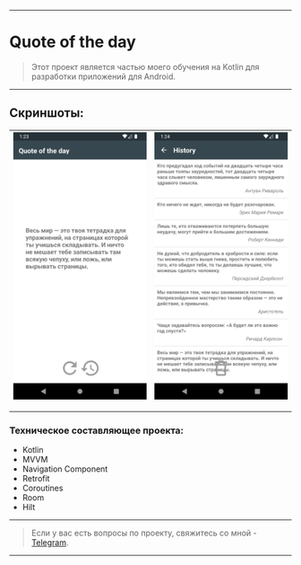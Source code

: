 ____

# Quote of the day

> Этот проект является частью моего обучения на Kotlin для разработки приложений для Android.

____

## Скриншоты:

| <img src="pictures/device_screen_1.png"> | <img src="pictures/device_screen_2.png"> |
| ---------------------------------------------- | -------------------------------------------- |

____

### Техническое составляющее проекта:

- Kotlin
- MVVM
- Navigation Component
- Retrofit
- Coroutines
- Room
- Hilt

____

> Если у вас есть вопросы по проекту, свяжитесь со мной - [Telegram](https://t.me/zurbaevi).

___
